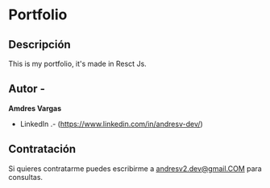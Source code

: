 # Portfolio

## Descripción
This is my portfolio, it's made in Resct Js.

## Autor -
**Amdres Vargas**
 * LinkedIn .- (https://www.linkedin.com/in/andresv-dev/)

## Contratación
Si quieres contratarme puedes escribirme a andresv2.dev@gmail.COM para consultas.
